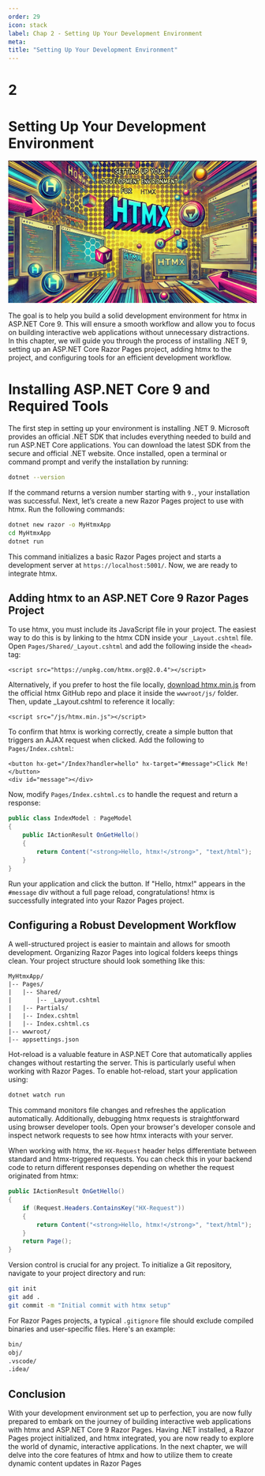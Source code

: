 ```yaml
---
order: 29
icon: stack
label: Chap 2 - Setting Up Your Development Environment
meta:
title: "Setting Up Your Development Environment"
---
```

# 2

# Setting Up Your Development Environment

![chapter02-setting-up-dev-env.png](Images/chapter02-setting-up-dev-env.png)

The goal is to help you build a solid development environment for htmx in ASP.NET Core 9. This will ensure a smooth workflow and allow you to focus on building interactive web applications without unnecessary distractions. In this chapter, we will guide you through the process of installing .NET 9, setting up an ASP.NET Core Razor Pages project, adding htmx to the project, and configuring tools for an efficient development workflow.

# Installing ASP.NET Core 9 and Required Tools

The first step in setting up your environment is installing .NET 9. Microsoft provides an official .NET SDK that includes everything needed to build and run ASP.NET Core applications. You can download the latest SDK from the secure and official .NET website. Once installed, open a terminal or command prompt and verify the installation by running:

```bash
dotnet --version
```

If the command returns a version number starting with `9.`, your installation was successful. Next, let’s create a new Razor Pages project to use with htmx. Run the following commands:

```Bash
dotnet new razor -o MyHtmxApp
cd MyHtmxApp
dotnet run
```

This command initializes a basic Razor Pages project and starts a development server at `https://localhost:5001/`. Now, we are ready to integrate htmx.

## Adding htmx to an ASP.NET Core 9 Razor Pages Project

To use htmx, you must include its JavaScript file in your project. The easiest way to do this is by linking to the htmx CDN inside your `_Layout.cshtml` file. Open `Pages/Shared/_Layout.cshtml` and add the following inside the `<head>` tag:

```ASP.NET (C#)
<script src="https://unpkg.com/htmx.org@2.0.4"></script>
```

Alternatively, if you prefer to host the file locally, [download htmx.min.js](https://github.com/bigskysoftware/htmx/tree/master/dist) from the official htmx GitHub repo and place it inside the `wwwroot/js/` folder. Then, update _Layout.cshtml to reference it locally:

```ASP.NET (C#)
<script src="/js/htmx.min.js"></script>
```

To confirm that htmx is working correctly, create a simple button that triggers an AJAX request when clicked. Add the following to `Pages/Index.cshtml`:

```ASP.NET (C#)
<button hx-get="/Index?handler=hello" hx-target="#message">Click Me!</button>
<div id="message"></div>
```

Now, modify `Pages/Index.cshtml.cs` to handle the request and return a response:

```C#
public class IndexModel : PageModel
{
    public IActionResult OnGetHello()
    {
        return Content("<strong>Hello, htmx!</strong>", "text/html");
    }
}
```

Run your application and click the button. If "Hello, htmx!" appears in the `#message` div without a full page reload, congratulations! htmx is successfully integrated into your Razor Pages project.

## Configuring a Robust Development Workflow
A well-structured project is easier to maintain and allows for smooth development. Organizing Razor Pages into logical folders keeps things clean. Your project structure should look something like this:

```
MyHtmxApp/
|-- Pages/
|   |-- Shared/
|       |-- _Layout.cshtml
|   |-- Partials/
|   |-- Index.cshtml
|   |-- Index.cshtml.cs
|-- wwwroot/
|-- appsettings.json
```

Hot-reload is a valuable feature in ASP.NET Core that automatically applies changes without restarting the server. This is particularly useful when working with Razor Pages. To enable hot-reload, start your application using:

```Bash
dotnet watch run
```

This command monitors file changes and refreshes the application automatically. Additionally, debugging htmx requests is straightforward using browser developer tools. Open your browser's developer console and inspect network requests to see how htmx interacts with your server.

When working with htmx, the `HX-Request` header helps differentiate between standard and htmx-triggered requests. You can check this in your backend code to return different responses depending on whether the request originated from htmx:

```C#
public IActionResult OnGetHello()
{
    if (Request.Headers.ContainsKey("HX-Request"))
    {
        return Content("<strong>Hello, htmx!</strong>", "text/html");
    }
    return Page();
}
```

Version control is crucial for any project. To initialize a Git repository, navigate to your project directory and run:

```Bash
git init
git add .
git commit -m "Initial commit with htmx setup"
```

For Razor Pages projects, a typical `.gitignore` file should exclude compiled binaries and user-specific files. Here's an example:

```Bash
bin/
obj/
.vscode/
.idea/
```

## Conclusion

With your development environment set up to perfection, you are now fully prepared to embark on the journey of building interactive web applications with htmx and ASP.NET Core 9 Razor Pages. Having .NET installed, a Razor Pages project initialized, and htmx integrated, you are now ready to explore the world of dynamic, interactive applications. In the next chapter, we will delve into the core features of htmx and how to utilize them to create dynamic content updates in Razor Pages
